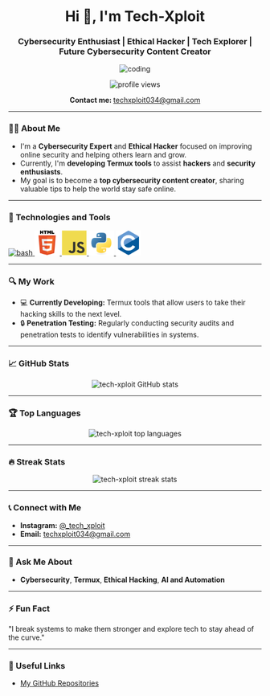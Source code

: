 <h1 align="center">Hi 👋, I'm Tech-Xploit</h1>
<h3 align="center">Cybersecurity Enthusiast | Ethical Hacker | Tech Explorer | Future Cybersecurity Content Creator</h3>
<p align="center">
  <img width="400" src="https://user-images.githubusercontent.com/55389276/140866485-8fb1c876-9a8f-4d6a-98dc-08c4981eaf70.gif" alt="coding"/>
</p>

<p align="center">
  <img src="https://komarev.com/ghpvc/?username=tech-xploit&label=Profile%20views&color=0e75b6&style=flat" alt="profile views"/>
</p>

<p align="center">
  <strong>Contact me: </strong> <a href="mailto:techxploit034@gmail.com">techxploit034@gmail.com</a>
</p>

---

### 👨‍💻 About Me
- I'm a **Cybersecurity Expert** and **Ethical Hacker** focused on improving online security and helping others learn and grow.
- Currently, I'm **developing Termux tools** to assist **hackers** and **security enthusiasts**.
- My goal is to become a **top cybersecurity content creator**, sharing valuable tips to help the world stay safe online.

---

### 🔧 Technologies and Tools

<p align="left"> 
  <a href="https://www.gnu.org/software/bash/" target="_blank" rel="noreferrer"> 
    <img src="https://www.vectorlogo.zone/logos/gnu_bash/gnu_bash-icon.svg" alt="bash" width="50" height="50"/> 
  </a> 
  <a href="https://www.w3.org/html/" target="_blank" rel="noreferrer"> 
    <img src="https://raw.githubusercontent.com/devicons/devicon/master/icons/html5/html5-original-wordmark.svg" alt="html5" width="50" height="50"/> 
  </a> 
  <a href="https://developer.mozilla.org/en-US/docs/Web/JavaScript" target="_blank" rel="noreferrer"> 
    <img src="https://raw.githubusercontent.com/devicons/devicon/master/icons/javascript/javascript-original.svg" alt="javascript" width="50" height="50"/> 
  </a> 
  <a href="https://www.python.org" target="_blank" rel="noreferrer"> 
    <img src="https://raw.githubusercontent.com/devicons/devicon/master/icons/python/python-original.svg" alt="python" width="50" height="50"/> 
  </a> 
  <a href="https://www.gnu.org/software/ncurses/" target="_blank" rel="noreferrer"> 
    <img src="https://raw.githubusercontent.com/devicons/devicon/master/icons/c/c-original.svg" alt="C" width="50" height="50"/> 
  </a>
</p>

---

### 🔍 My Work

- 💻 **Currently Developing:** Termux tools that allow users to take their hacking skills to the next level.
- 🔒 **Penetration Testing:** Regularly conducting security audits and penetration tests to identify vulnerabilities in systems.

---

### 📈 GitHub Stats

<p align="center">
  <img src="https://github-readme-stats.vercel.app/api?username=tech-xploit&show_icons=true&hide_title=true&count_private=true&hide=prs&theme=dracula" alt="tech-xploit GitHub stats"/>
</p>

---

### 🏆 Top Languages

<p align="center">
  <img src="https://github-readme-stats.vercel.app/api/top-langs?username=tech-xploit&layout=compact&theme=dracula&langs_count=8" alt="tech-xploit top languages"/>
</p>

---

### 🔥 Streak Stats

<p align="center">
  <img src="https://streak-stats.demolab.com/?user=tech-xploit&theme=dracula" alt="tech-xploit streak stats"/>
</p>

---

### 📞 Connect with Me

- **Instagram:** [@_tech_xploit](https://instagram.com/_tech_xploit)
- **Email:** [techxploit034@gmail.com](mailto:techxploit034@gmail.com)

---

### 💬 Ask Me About

- **Cybersecurity**, **Termux**, **Ethical Hacking**, **AI and Automation**

---

### ⚡ Fun Fact

"I break systems to make them stronger and explore tech to stay ahead of the curve."

---

### 🔗 Useful Links

- [My GitHub Repositories](https://github.com/tech-xploit)
